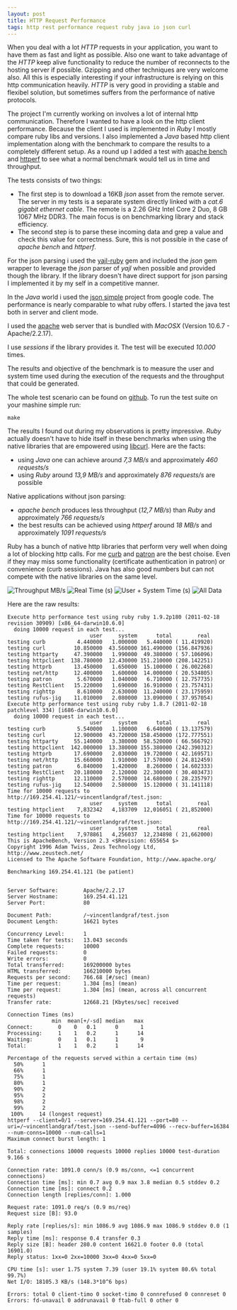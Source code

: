 ```yaml
---
layout: post
title: HTTP Request Performance
tags: http rest performance request ruby java io json curl
---
```


When you deal with a lot *HTTP* requests in your application, you want to have them as fast and light as possible. Also one want to take advantage of the *HTTP* keep alive functionality to reduce the number of reconnects to the hosting server if possible. Gzipping and other techniques are very welcome also. All this is especially interesting if your infrastructure is relying on this http communication heavily. *HTTP* is very good in providing a stable and flexibel solution, but sometimes suffers from the performance of native protocols.

The project I'm currently working on involves a lot of internal http communication. Therefore I wanted to have a look on the http client performance.
Because the client I used is implemented in *Ruby* I mostly compare ruby libs and versions. I also implemented a *Java* based http client implementation along with the benchmark to compare the results to a completely different setup. As a round up I added a test with [apache bench](http://httpd.apache.org/docs/2.0/programs/ab.html) and [httperf](http://www.hpl.hp.com/research/linux/httperf/) to see what a normal benchmark would tell us in time and throughput.

The tests consists of two things:

- The first step is to download a 16KB *json* asset from the remote server. The server in my tests is a separate system directly linked with a _cat.6 gigabit ethernet cable_. The remote is a 2.26 GHz Intel Core 2 Duo, 8 GB 1067 MHz DDR3. The main focus is on benchmarking library and stack efficiency.
- The second step is to parse these incoming data and grep a value and check this value for correctness. Sure, this is not possible in the case of *apache bench* and *httperf*.

For the json parsing i used the [yajl-ruby](https://github.com/brianmario/yajl-ruby) gem and included the *json* gem wrapper to leverage the *json* parser of *yajl* when possible and provided though the library. If the library doesn't have direct support for json parsing I implemented it by my self in a competitive manner.

In the *Java* world i used the [json simple](http://code.google.com/p/json-simple/) project from google code. The performance is nearly comparable to what ruby offers. I started the java test both in server and client mode.

I used the [apache](http://httpd.apache.org/) web server that is bundled with *MacOSX* (Version 10.6.7 - Apache/2.2.17).

I use *sessions* if the library provides it. The test will be executed _10.000_ times. 

The results and objective of the benchmark is to measure the user and system time used during the execution of the requests and the throughput that could be generated.

The whole test scenario can be found on [github](https://github.com/threez/test-http-clients). To run the test suite on your mashine simple run:

    make

The results I found out during my observations is pretty impressive. *Ruby* actually doesn't have to hide itself in these benchmarks when using the native libraries that are empowered using [libcurl](http://curl.haxx.se/libcurl/).
Here are the facts:

* using *Java* one can achieve around *7,3 MB/s* and approximately *460 requests/s*
* using *Ruby* around *13,9 MB/s* and approximately *876 requests/s* are possible

Native applications without json parsing:

* *apache bench* produces less throughput (*12,7 MB/s*) than *Ruby* and approximately *766 requests/s*
* the best results can be achieved using *httperf* around *18 MB/s* and approximately *1091 requests/s*

Ruby has a bunch of native http libraries that perform very well when doing a lot of blocking http calls. For me [curb](http://curb.rubyforge.org/) and [patron](https://github.com/taf2/curb) are the best choise. Even if they may miss some functionality (certificate authentication in patron) or convenience (curb sessions). Java has also good numbers but can not compete with the native libraries on the same level.

<img src="/images/posts/2011-04-26-throughput.png" alt="Throughput MB/s"/>
<img src="/images/posts/2011-04-26-real-time.png" alt="Real Time (s)"/>
<img src="/images/posts/2011-04-26-user-system-time.png" alt="User + System Time (s)"/>
<img src="/images/posts/2011-04-26-table.png" alt="All Data"/>

Here are the raw results:

    Execute http performance test using ruby ruby 1.9.2p180 (2011-02-18 revision 30909) [x86_64-darwin10.6.0]
      doing 10000 request in each test...
                              user     system      total        real
    testing curb          4.440000   1.000000   5.440000 ( 11.419920)
    testing curl         10.850000  43.560000 161.490000 (156.847936)
    testing httparty     47.390000   1.990000  49.380000 ( 57.106096)
    testing httpclient  138.780000  12.430000 151.210000 (208.142251)
    testing httprb       13.450000   1.650000  15.100000 ( 26.002268)
    testing net/http     12.400000   1.600000  14.000000 ( 20.534805)
    testing patron        5.670000   1.040000   6.710000 ( 12.757735)
    testing RestClient   15.220000   1.690000  16.910000 ( 23.757431)
    testing righttp       8.610000   2.630000  11.240000 ( 23.175959)
    testing rufus-jig    11.010000   2.080000  13.090000 ( 37.957054)
    Execute http performance test using ruby ruby 1.8.7 (2011-02-18 patchlevel 334) [i686-darwin10.6.0]
      doing 10000 request in each test...
                              user     system      total        real
    testing curb          5.540000   1.100000   6.640000 ( 13.137579)
    testing curl         12.900000  43.720000 158.450000 (172.777551)
    testing httparty     55.140000   3.380000  58.520000 ( 66.566792)
    testing httpclient  142.000000  13.380000 155.380000 (242.390312)
    testing httprb       17.690000   2.030000  19.720000 ( 42.169571)
    testing net/http     15.660000   1.910000  17.570000 ( 24.812459)
    testing patron        6.840000   1.420000   8.260000 ( 14.602333)
    testing RestClient   20.180000   2.120000  22.300000 ( 30.403473)
    testing righttp      12.110000   2.570000  14.680000 ( 28.235797)
    testing rufus-jig    12.540000   2.580000  15.120000 ( 31.141118)
    Time for 10000 requests to http://169.254.41.121/~vincentlandgraf/test.json:
                              user     system      total        real
    testing httpclient    7,832342   4,183709  12,016051 ( 21,852000)
    Time for 10000 requests to http://169.254.41.121/~vincentlandgraf/test.json:
                              user     system      total        real
    testing httpclient    7,978861   4,256037  12,234898 ( 21,662000)
    This is ApacheBench, Version 2.3 <$Revision: 655654 $>
    Copyright 1996 Adam Twiss, Zeus Technology Ltd, http://www.zeustech.net/
    Licensed to The Apache Software Foundation, http://www.apache.org/

    Benchmarking 169.254.41.121 (be patient)


    Server Software:        Apache/2.2.17
    Server Hostname:        169.254.41.121
    Server Port:            80

    Document Path:          /~vincentlandgraf/test.json
    Document Length:        16621 bytes

    Concurrency Level:      1
    Time taken for tests:   13.043 seconds
    Complete requests:      10000
    Failed requests:        0
    Write errors:           0
    Total transferred:      169200000 bytes
    HTML transferred:       166210000 bytes
    Requests per second:    766.68 [#/sec] (mean)
    Time per request:       1.304 [ms] (mean)
    Time per request:       1.304 [ms] (mean, across all concurrent requests)
    Transfer rate:          12668.21 [Kbytes/sec] received

    Connection Times (ms)
                  min  mean[+/-sd] median   max
    Connect:        0    0   0.1      0       1
    Processing:     1    1   0.2      1      14
    Waiting:        0    1   0.1      1       9
    Total:          1    1   0.2      1      14

    Percentage of the requests served within a certain time (ms)
      50%      1
      66%      1
      75%      1
      80%      1
      90%      2
      95%      2
      98%      2
      99%      2
     100%     14 (longest request)
    httperf --client=0/1 --server=169.254.41.121 --port=80 --uri=/~vincentlandgraf/test.json --send-buffer=4096 --recv-buffer=16384 --num-conns=10000 --num-calls=1
    Maximum connect burst length: 1

    Total: connections 10000 requests 10000 replies 10000 test-duration 9.166 s

    Connection rate: 1091.0 conn/s (0.9 ms/conn, <=1 concurrent connections)
    Connection time [ms]: min 0.7 avg 0.9 max 3.8 median 0.5 stddev 0.2
    Connection time [ms]: connect 0.2
    Connection length [replies/conn]: 1.000

    Request rate: 1091.0 req/s (0.9 ms/req)
    Request size [B]: 93.0

    Reply rate [replies/s]: min 1086.9 avg 1086.9 max 1086.9 stddev 0.0 (1 samples)
    Reply time [ms]: response 0.4 transfer 0.3
    Reply size [B]: header 280.0 content 16621.0 footer 0.0 (total 16901.0)
    Reply status: 1xx=0 2xx=10000 3xx=0 4xx=0 5xx=0

    CPU time [s]: user 1.75 system 7.39 (user 19.1% system 80.6% total 99.7%)
    Net I/O: 18105.3 KB/s (148.3*10^6 bps)

    Errors: total 0 client-timo 0 socket-timo 0 connrefused 0 connreset 0
    Errors: fd-unavail 0 addrunavail 0 ftab-full 0 other 0
